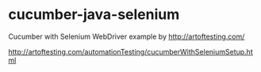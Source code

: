# cucumber-java-selenium
Cucumber with Selenium WebDriver example by http://artoftesting.com/

http://artoftesting.com/automationTesting/cucumberWithSeleniumSetup.html
